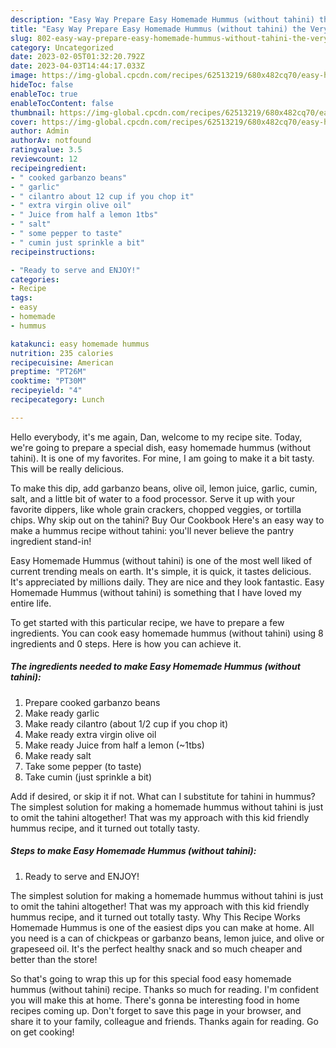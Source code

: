 ```yaml
---
description: "Easy Way Prepare Easy Homemade Hummus (without tahini) the Very Delicious}"
title: "Easy Way Prepare Easy Homemade Hummus (without tahini) the Very Delicious}"
slug: 802-easy-way-prepare-easy-homemade-hummus-without-tahini-the-very-delicious
category: Uncategorized
date: 2023-02-05T01:32:20.792Z
date: 2023-04-03T14:44:17.033Z
image: https://img-global.cpcdn.com/recipes/62513219/680x482cq70/easy-homemade-hummus-without-tahini-recipe-main-photo.jpg
hideToc: false
enableToc: true
enableTocContent: false
thumbnail: https://img-global.cpcdn.com/recipes/62513219/680x482cq70/easy-homemade-hummus-without-tahini-recipe-main-photo.jpg
cover: https://img-global.cpcdn.com/recipes/62513219/680x482cq70/easy-homemade-hummus-without-tahini-recipe-main-photo.jpg
author: Admin
authorAv: notfound
ratingvalue: 3.5
reviewcount: 12
recipeingredient:
- " cooked garbanzo beans"
- " garlic"
- " cilantro about 12 cup if you chop it"
- " extra virgin olive oil"
- " Juice from half a lemon 1tbs"
- " salt"
- " some pepper to taste"
- " cumin just sprinkle a bit"
recipeinstructions:

- "Ready to serve and ENJOY!"
categories:
- Recipe
tags:
- easy
- homemade
- hummus

katakunci: easy homemade hummus 
nutrition: 235 calories
recipecuisine: American
preptime: "PT26M"
cooktime: "PT30M"
recipeyield: "4"
recipecategory: Lunch

---
```



Hello everybody, it's me again, Dan, welcome to my recipe site. Today, we're going to prepare a special dish, easy homemade hummus (without tahini). It is one of my favorites. For mine, I am going to make it a bit tasty. This will be really delicious.

To make this dip, add garbanzo beans, olive oil, lemon juice, garlic, cumin, salt, and a little bit of water to a food processor. Serve it up with your favorite dippers, like whole grain crackers, chopped veggies, or tortilla chips. Why skip out on the tahini? Buy Our Cookbook Here&#39;s an easy way to make a hummus recipe without tahini: you&#39;ll never believe the pantry ingredient stand-in!

Easy Homemade Hummus (without tahini) is one of the most well liked of current trending meals on earth. It's simple, it is quick, it tastes delicious. It's appreciated by millions daily. They are nice and they look fantastic. Easy Homemade Hummus (without tahini) is something that I have loved my entire life.


To get started with this particular recipe, we have to prepare a few ingredients. You can cook easy homemade hummus (without tahini) using 8 ingredients and 0 steps. Here is how you can achieve it.

<!--inarticleads1-->

##### The ingredients needed to make Easy Homemade Hummus (without tahini):

1. Prepare  cooked garbanzo beans
1. Make ready  garlic
1. Make ready  cilantro (about 1/2 cup if you chop it)
1. Make ready  extra virgin olive oil
1. Make ready  Juice from half a lemon (~1tbs)
1. Make ready  salt
1. Take  some pepper (to taste)
1. Take  cumin (just sprinkle a bit)


Add if desired, or skip it if not. What can I substitute for tahini in hummus? The simplest solution for making a homemade hummus without tahini is just to omit the tahini altogether! That was my approach with this kid friendly hummus recipe, and it turned out totally tasty. 

<!--inarticleads2-->

##### Steps to make Easy Homemade Hummus (without tahini):


1. Ready to serve and ENJOY!

The simplest solution for making a homemade hummus without tahini is just to omit the tahini altogether! That was my approach with this kid friendly hummus recipe, and it turned out totally tasty. Why This Recipe Works Homemade Hummus is one of the easiest dips you can make at home. All you need is a can of chickpeas or garbanzo beans, lemon juice, and olive or grapeseed oil. It&#39;s the perfect healthy snack and so much cheaper and better than the store! 

So that's going to wrap this up for this special food easy homemade hummus (without tahini) recipe. Thanks so much for reading. I'm confident you will make this at home. There's gonna be interesting food in home recipes coming up. Don't forget to save this page in your browser, and share it to your family, colleague and friends. Thanks again for reading. Go on get cooking!
